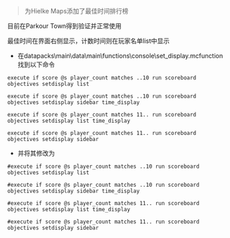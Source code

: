 > 为Hielke Maps添加了最佳时间排行榜

目前在Parkour Town得到验证并正常使用

最佳时间在界面右侧显示，计数时间则在玩家名单list中显示

- 在datapacks\main\data\main\functions\console\set_display.mcfunction找到以下命令

`execute if score @s player_count matches ..10 run scoreboard objectives setdisplay list`

`execute if score @s player_count matches ..10 run scoreboard objectives setdisplay sidebar time_display`

`execute if score @s player_count matches 11.. run scoreboard objectives setdisplay list time_display`

`execute if score @s player_count matches 11.. run scoreboard objectives setdisplay sidebar`

- 并将其修改为

`#execute if score @s player_count matches ..10 run scoreboard objectives setdisplay list`

`#execute if score @s player_count matches ..10 run scoreboard objectives setdisplay sidebar time_display`

`#execute if score @s player_count matches 11.. run scoreboard objectives setdisplay list time_display`

`#execute if score @s player_count matches 11.. run scoreboard objectives setdisplay sidebar`
